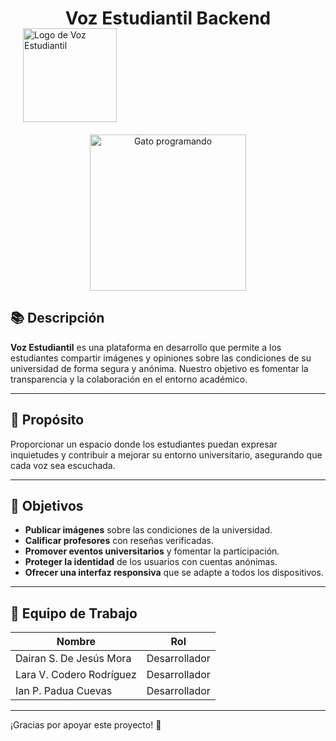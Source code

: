 <h1 align="center">Voz Estudiantil Backend</h1>

<p align="left" style="margin-left: 20px; margin-top: -20px;">
  <img src="https://res.cloudinary.com/dcldzjq9s/image/upload/v1729701349/d4mmoeti5eteyge5rrew.png" alt="Logo de Voz Estudiantil" width="150px"/> <!-- Ajusta el tamaño según lo necesites -->
</p>

<p align="center" style="margin-top: 20px;">
  <img src="https://s3.amazonaws.com/shecodesio-production/uploads/files/000/045/633/original/Coding_Cat.gif?1662445143" alt="Gato programando" height="250px" width="250px" padding="10px">
</p>

## 📚 Descripción

**Voz Estudiantil** es una plataforma en desarrollo que permite a los estudiantes compartir imágenes y opiniones sobre las condiciones de su universidad de forma segura y anónima. Nuestro objetivo es fomentar la transparencia y la colaboración en el entorno académico.

---

## 🌟 Propósito

Proporcionar un espacio donde los estudiantes puedan expresar inquietudes y contribuir a mejorar su entorno universitario, asegurando que cada voz sea escuchada.

---

## 🎯 Objetivos

- **Publicar imágenes** sobre las condiciones de la universidad.
- **Calificar profesores** con reseñas verificadas.
- **Promover eventos universitarios** y fomentar la participación.
- **Proteger la identidad** de los usuarios con cuentas anónimas.
- **Ofrecer una interfaz responsiva** que se adapte a todos los dispositivos.

---

## 👥 Equipo de Trabajo

| Nombre                        | Rol               |
|-------------------------------|------------------|
| Dairan S. De Jesús Mora       | Desarrollador     |
| Lara V. Codero Rodríguez      | Desarrollador     |
| Ian P. Padua Cuevas          | Desarrollador     |

---

¡Gracias por apoyar este proyecto! 🙌
